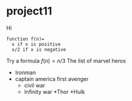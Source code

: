 # project11
Hi 
```
function f(n)=
  x if x is positive
  x/2 if x is negative

```
Try a formula $f(n) = n/3$
The list of marvel heros
* Ironman
* captain america
first avenger
  * civil war
  * Infinity war
*Thor
*Hulk
